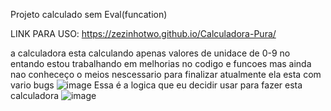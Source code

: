 Projeto calculado sem Eval(funcation)

LINK PARA USO: https://zezinhotwo.github.io/Calculadora-Pura/

a calculadora esta calculando apenas valores de unidace de 0-9
no entando estou trabalhando em melhorias no codigo e funcoes
mas ainda nao conheceço o meios nescessario para finalizar 
atualmente ela esta com vario bugs 
![image](https://github.com/Zezinhotwo/Calculadora-Pura/assets/107373132/c0f28649-ef8e-426a-9d13-7c2b0d4e95bc)
Essa é a logica que eu decidir usar para fazer esta calculadora 
![image](https://github.com/Zezinhotwo/Calculadora-Pura/assets/107373132/a827b748-226b-43cf-a24f-132b06704140)

